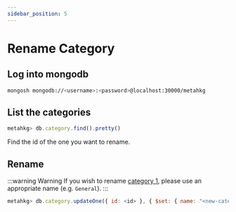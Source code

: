 ```yaml
---
sidebar_position: 5
---
```


# Rename Category

## Log into mongodb

```bash
mongosh mongodb://<username>:<password>@localhost:30000/metahkg
```

## List the categories

```javascript
metahkg> db.category.find().pretty()
```

Find the id of the one you want to rename.

## Rename

:::warning Warning
If you wish to rename [category 1](./category1), please use an appropriate name (e.g. `General`).
:::

```javascript
metahkg> db.category.updateOne({ id: <id> }, { $set: { name: "<new-category-name>" } })
```
